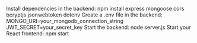 Install dependencies in the backend:
    npm install express mongoose cors bcryptjs jsonwebtoken dotenv
Create a .env file in the backend:
    MONGO_URI=your_mongodb_connection_string
    JWT_SECRET=your_secret_key
Start the backend:
    node server.js
Start your React frontend:
    npm start
